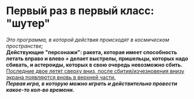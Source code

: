 # Первый раз в первый класс: "шутер"
*Это программа, в которой действия происходят в космическом пространстве;*  
**Действующие "персонажи": ракета, которая имеет способность летать вправо и влево + делает выстрелы, пришельцы, которых надо сбивать, и астероиды, которых в свою очередь невозможно сбить.**  
<ins>Последние двое летят сверху вниз, после сбития/изчезновения внизу экрана появляются вновь в верхней части.</ins>  
***Первая игра, в которую можно играть и действительно провести какое-то кол-во времени.***
